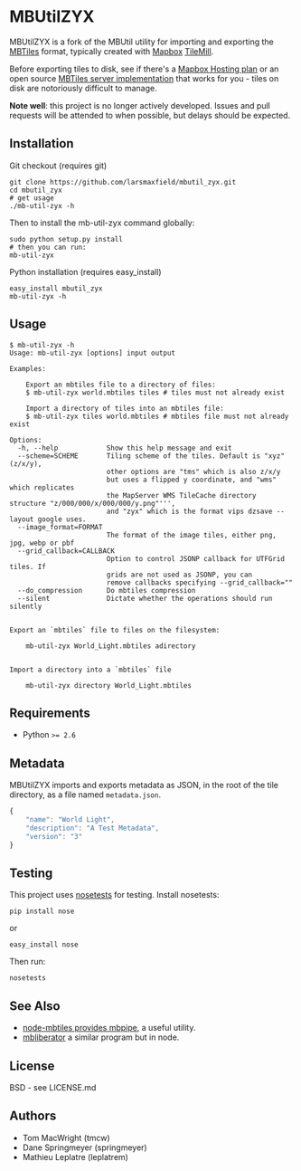 # MBUtilZYX

MBUtilZYX is a fork of the MBUtil utility for importing and exporting the [MBTiles](http://mbtiles.org/) format,
typically created with [Mapbox](http://mapbox.com/) [TileMill](http://mapbox.com/tilemill/).

Before exporting tiles to disk, see if there's a [Mapbox Hosting plan](http://mapbox.com/plans/)
or an open source [MBTiles server implementation](https://github.com/mapbox/mbtiles-spec/wiki/Implementations)
that works for you - tiles on disk are notoriously difficult to manage.

**Note well**: this project is no longer actively developed. Issues and pull requests will be attended to when possible, but delays should be expected.

## Installation

Git checkout (requires git)

    git clone https://github.com/larsmaxfield/mbutil_zyx.git
    cd mbutil_zyx
    # get usage
    ./mb-util-zyx -h

Then to install the mb-util-zyx command globally:

    sudo python setup.py install
    # then you can run:
    mb-util-zyx

Python installation (requires easy_install)

    easy_install mbutil_zyx
    mb-util-zyx -h

## Usage

    $ mb-util-zyx -h
    Usage: mb-util-zyx [options] input output

    Examples:

        Export an mbtiles file to a directory of files:
        $ mb-util-zyx world.mbtiles tiles # tiles must not already exist

        Import a directory of tiles into an mbtiles file:
        $ mb-util-zyx tiles world.mbtiles # mbtiles file must not already exist

    Options:
      -h, --help            Show this help message and exit
      --scheme=SCHEME       Tiling scheme of the tiles. Default is "xyz" (z/x/y),
                            other options are "tms" which is also z/x/y
                            but uses a flipped y coordinate, and "wms" which replicates
                            the MapServer WMS TileCache directory structure "z/000/000/x/000/000/y.png"''',
                            and "zyx" which is the format vips dzsave --layout google uses.
      --image_format=FORMAT
                            The format of the image tiles, either png, jpg, webp or pbf
      --grid_callback=CALLBACK
                            Option to control JSONP callback for UTFGrid tiles. If
                            grids are not used as JSONP, you can
                            remove callbacks specifying --grid_callback=""
      --do_compression      Do mbtiles compression
      --silent              Dictate whether the operations should run silently


    Export an `mbtiles` file to files on the filesystem:

        mb-util-zyx World_Light.mbtiles adirectory


    Import a directory into a `mbtiles` file

        mb-util-zyx directory World_Light.mbtiles

## Requirements

* Python `>= 2.6`

## Metadata

MBUtilZYX imports and exports metadata as JSON, in the root of the tile directory, as a file named `metadata.json`.

```javascript
{
    "name": "World Light",
    "description": "A Test Metadata",
    "version": "3"
}
```

## Testing

This project uses [nosetests](http://readthedocs.org/docs/nose/en/latest/) for testing. Install nosetests:

    pip install nose
or

    easy_install nose
    
Then run:

    nosetests

## See Also

* [node-mbtiles provides mbpipe](https://github.com/mapbox/node-mbtiles/wiki/Post-processing-MBTiles-with-MBPipe), a useful utility.
* [mbliberator](https://github.com/calvinmetcalf/mbliberator) a similar program but in node.

## License

BSD - see LICENSE.md

## Authors

- Tom MacWright (tmcw)
- Dane Springmeyer (springmeyer)
- Mathieu Leplatre (leplatrem)
